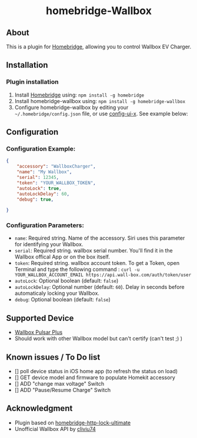<span align="center">

# homebridge-Wallbox

</span>

## About
This is a plugin for [Homebridge](https://homebridge.io/), allowing you to control Wallbox EV Charger.   

## Installation
### Plugin installation
1. Install [Homebridge](https://homebridge.io/) using: `npm install -g homebridge`
2. Install homebridge-wallbox using: `npm install -g homebridge-wallbox`
3. Configure homebridge-wallbox by editing your `~/.homebridge/config.json` file, or use [config-ui-x](https://www.npmjs.com/package/homebridge-config-ui-x). See example below:
## Configuration
### Configuration Example:
``` json
{
    "accessory": "WallboxCharger",
    "name": "My Wallbox",
    "serial": 12345,
    "token": "YOUR_WALLBOX_TOKEN",
    "autoLock": true,
    "autoLockDelay": 60,
    "debug": true,
    
}
```
### Configuration Parameters:
- `name`: Required string. Name of the accessory. Siri uses this parameter for identifying your Wallbox.
- `serial`: Required string. wallbox serial number. You'll find it in the Wallbox offical App or on the box itself.
- `token`: Required string. wallbox account token. To get a Token, open Terminal and type the following command : `curl -u YOUR_WALLBOX_ACCOUNT_EMAIL https://api.wall-box.com/auth/token/user`
- `autoLock`: Optional boolean (default: `false`)
- `autoLockDelay`: Optional number (default: `60`). Delay in seconds before automaticaly locking your Wallbox.  
- `debug`: Optional boolean (default: `false`)


## Supported Device
- [Wallbox Pulsar Plus](https://wallbox.com)
- Should work with other Wallbox model but can't certify (can't test ;) ) 

## Known issues / To Do list
- [] poll device status in iOS home app (to refresh the status on load)
- [] GET device model and firmware to populate Homekit accessory
- [] ADD "change max voltage" Switch
- [] ADD "Pause/Resume Charge" Switch

## Acknowledgment
- Plugin based on [homebridge-http-lock-ultimate](https://github.com/TheRealSimonMlr/homebridge-http-lock-ultimate)
- Unofficial Wallbox API by [cliviu74](https://github.com/cliviu74/wallbox)